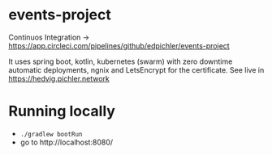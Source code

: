 # events-project
Continuos Integration -> https://app.circleci.com/pipelines/github/edpichler/events-project

It uses spring boot, kotlin, kubernetes (swarm) with zero downtime automatic deployments, ngnix and LetsEncrypt for the certificate. See live in https://hedvig.pichler.network


# Running locally
 - ``./gradlew bootRun``
 - go to http://localhost:8080/
